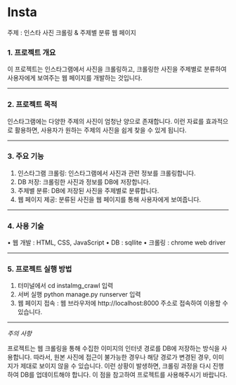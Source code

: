 # Insta 
주제 : 인스타 사진 크롤링 & 주제별 분류 웹 페이지

###  1. 프로젝트 개요
이 프로젝트는 인스타그램에서 사진을 크롤링하고, 
크롤링한 사진을 주제별로 분류하여 사용자에게 보여주는 웹 페이지를 개발하는 것입니다.

----------------------
###  2. 프로젝트 목적
인스타그램에는 다양한 주제의 사진이 엄청난 양으로 존재합니다. 이런 자료를 효과적으로 활용하면, 
사용자가 원하는 주제의 사진을 쉽게 찾을 수 있게 됩니다.

----------------------

###  3. 주요 기능
1. 인스타그램 크롤링: 인스타그램에서 사진과 관련 정보를 크롤링합니다.
2. DB 저장: 크롤링한 사진과 정보를 DB에 저장합니다.
3. 주제별 분류: DB에 저장된 사진을 주제별로 분류합니다.
4. 웹 페이지 제공: 분류된 사진을 웹 페이지를 통해 사용자에게 보여줍니다.
----------------------

###  4. 사용 기술
• 웹 개발 : HTML, CSS, JavaScript
• DB : sqllite
• 크롤링 : chrome web driver

----------------------

###  5. 프로젝트 실행 방법
1. 터미널에서 cd instaImg_crawl 입력 
2. 서버 실행 python manage.py runserver 입력
3. 웹 페이지 접속 : 웹 브라우저에 http://localhost:8000 주소로 접속하여 이용할 수 있습니다.

----------------------
*주의 사항*

프로젝트는 웹 크롤링을 통해 수집한 이미지의 인터넷 경로를 DB에 저장하는 방식을 사용합니다. 따라서, 원본 사진에 접근이 불가능한 경우나 해당 경로가 변경된 경우, 이미지가 제대로 보이지 않을 수 있습니다. 이런 상황이 발생하면, 크롤링 과정을 다시 진행하여 DB를 업데이트해야 합니다. 이 점을 참고하여 프로젝트를 사용해주시기 바랍니다.
 
